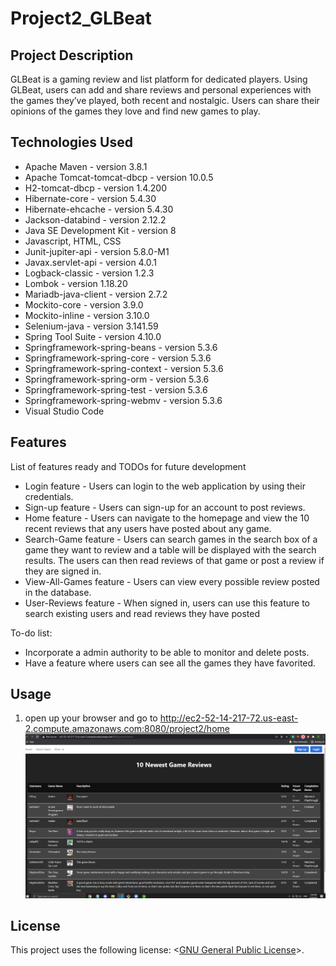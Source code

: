 # Project2_GLBeat

## Project Description

GLBeat is a gaming review and list platform for dedicated players. Using GLBeat, users can add and share reviews and personal experiences with the games they’ve played, both recent and nostalgic. Users can share their opinions of the games they love and find new games to play.


## Technologies Used

* Apache Maven - version 3.8.1
* Apache Tomcat-tomcat-dbcp - version 10.0.5
* H2-tomcat-dbcp - version 1.4.200
* Hibernate-core - version 5.4.30
* Hibernate-ehcache - version 5.4.30
* Jackson-databind - version 2.12.2
* Java SE Development Kit - version 8
* Javascript, HTML, CSS
* Junit-jupiter-api - version 5.8.0-M1
* Javax.servlet-api - version 4.0.1
* Logback-classic - version 1.2.3
* Lombok - version 1.18.20
* Mariadb-java-client - version 2.7.2
* Mockito-core - version 3.9.0
* Mockito-inline - version 3.10.0
* Selenium-java - version 3.141.59
* Spring Tool Suite - version 4.10.0
* Springframework-spring-beans - version 5.3.6
* Springframework-spring-core - version 5.3.6
* Springframework-spring-context - version 5.3.6
* Springframework-spring-orm - version 5.3.6
* Springframework-spring-test - version 5.3.6
* Springframework-spring-webmv - version 5.3.6
* Visual Studio Code 

## Features

List of features ready and TODOs for future development
* Login feature - Users can login to the web application by using their credentials.
* Sign-up feature - Users can sign-up for an account to post reviews.
* Home feature - Users can navigate to the homepage and view the 10 recent reviews that any users have posted about any game.
* Search-Game feature - Users can search games in the search box of a game they want to review and a table will be displayed with the search results. The users can then read reviews of that game or post a review if they are signed in.
* View-All-Games feature - Users can view every possible review posted in the database.
* User-Reviews feature - When signed in, users can use this feature to search existing users and read reviews they have posted

To-do list:
* Incorporate a admin authority to be able to monitor and delete posts.
* Have a feature where users can see all the games they have favorited.

## Usage

1. open up your browser and go to http://ec2-52-14-217-72.us-east-2.compute.amazonaws.com:8080/project2/home
![](./images/glbwebsite.PNG)

## License

This project uses the following license: <[GNU General Public License](LICENSE)>.
